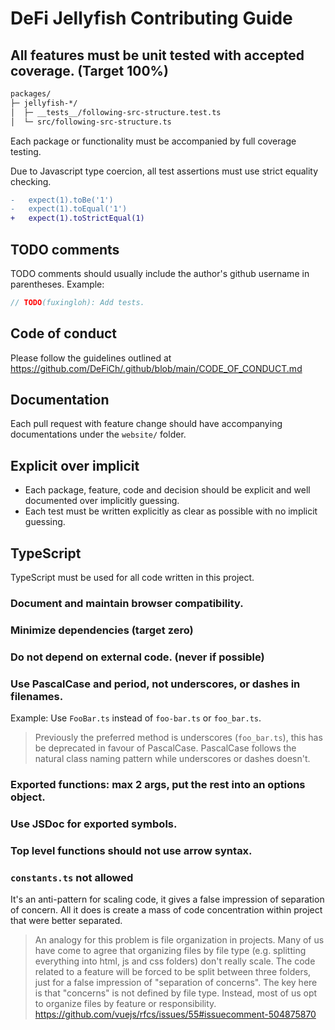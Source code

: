 # DeFi Jellyfish Contributing Guide

## All features must be unit tested with accepted coverage. (Target 100%)

```txt
packages/
├─ jellyfish-*/
│  ├─ __tests__/following-src-structure.test.ts
│  └─ src/following-src-structure.ts
```

Each package or functionality must be accompanied by full coverage testing.

Due to Javascript type coercion, all test assertions must use strict equality checking.

```diff
-   expect(1).toBe('1')
-   expect(1).toEqual('1')
+   expect(1).toStrictEqual(1)
```

## TODO comments

TODO comments should usually include the author's github username in parentheses. Example:

```ts
// TODO(fuxingloh): Add tests.
```

## Code of conduct

Please follow the guidelines outlined at https://github.com/DeFiCh/.github/blob/main/CODE_OF_CONDUCT.md

## Documentation

Each pull request with feature change should have accompanying documentations under the `website/` folder.

## Explicit over implicit

- Each package, feature, code and decision should be explicit and well documented over implicitly guessing.
- Each test must be written explicitly as clear as possible with no implicit guessing.

## TypeScript

TypeScript must be used for all code written in this project.

### Document and maintain browser compatibility.

### Minimize dependencies (target zero)

### Do not depend on external code. (never if possible)

### Use PascalCase and period, not underscores, or dashes in filenames.

Example: Use `FooBar.ts` instead of `foo-bar.ts` or `foo_bar.ts`.

> Previously the preferred method is underscores (`foo_bar.ts`), this has be deprecated in favour of PascalCase.
> PascalCase follows the natural class naming pattern while underscores or dashes doesn't.

### Exported functions: max 2 args, put the rest into an options object.

### Use JSDoc for exported symbols.

### Top level functions should not use arrow syntax.

### `constants.ts` not allowed

It's an anti-pattern for scaling code, it gives a false impression of separation of concern. All it does is create a
mass of code concentration within project that were better separated.

> An analogy for this problem is file organization in projects. Many of us have come to agree that organizing files by
> file type (e.g. splitting everything into html, js and css folders) don't really scale. The code related to a feature
> will be forced to be split between three folders, just for a false impression of "separation of concerns". The key
> here is that "concerns" is not defined by file type. Instead, most of us opt to organize files by feature or
> responsibility. https://github.com/vuejs/rfcs/issues/55#issuecomment-504875870
